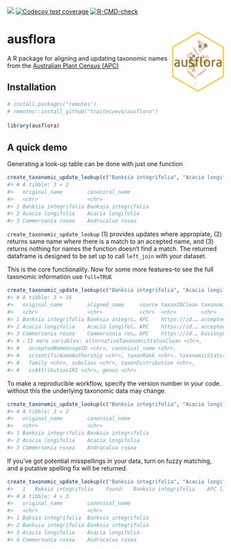 
<!-- README.md is generated from README.Rmd. Please edit that file -->
<!-- badges: start -->

[![](https://img.shields.io/badge/lifecycle-experimental-orange.svg)](https://lifecycle.r-lib.org/articles/stages.html#experimental)
[![Codecov test
coverage](https://codecov.io/gh/traitecoevo/ausflora/branch/master/graph/badge.svg)](https://app.codecov.io/gh/traitecoevo/ausflora?branch=master)
[![R-CMD-check](https://github.com/traitecoevo/ausflora/actions/workflows/R-CMD-check.yaml/badge.svg)](https://github.com/traitecoevo/ausflora/actions/workflows/R-CMD-check.yaml)
<!-- badges: end -->

# ausflora <img src="inst/figures/ausflora_hex2.png" align="right" width="120"/>

A R package for aligning and updating taxonomic names from the
[Australian Plant Census
(APC)](https://biodiversity.org.au/nsl/services/search/taxonomy)

## Installation

``` r
# install.packages("remotes")
# remotes::install_github("traitecoevo/ausflora")

library(ausflora)
```

## A quick demo

Generating a look-up table can be done with just one function

``` r
create_taxonomic_update_lookup(c("Banksia integrifolia", "Acacia longifolia", "Commersonia rosea"))
#> # A tibble: 3 × 2
#>   original_name        canonical_name      
#>   <chr>                <chr>               
#> 1 Banksia integrifolia Banksia integrifolia
#> 2 Acacia longifolia    Acacia longifolia   
#> 3 Commersonia rosea    Androcalva rosea
```

`create_taxonomic_update_lookup` (1) provides updates where appropiate,
(2) returns same name where there is a match to an accepted name, and
(3) returns nothing for names the function doesn’t find a match. The
returned dataframe is designed to be set up to call `left_join` with
your dataset.

This is the core functionality. Now for some more features–to see the
full taxonomic information use `full=TRUE`

``` r
create_taxonomic_update_lookup(c("Banksia integrifolia", "Acacia longifolia", "Commersonia rosea"), full = TRUE)
#> # A tibble: 3 × 16
#>   original_name        aligned_name     source taxonIDClean taxonomicStatusClean
#>   <chr>                <chr>            <chr>  <chr>        <chr>               
#> 1 Banksia integrifolia Banksia integri… APC    https://id.… accepted            
#> 2 Acacia longifolia    Acacia longifol… APC    https://id.… accepted            
#> 3 Commersonia rosea    Commersonia ros… APC    https://id.… basionym            
#> # ℹ 11 more variables: alternativeTaxonomicStatusClean <chr>,
#> #   acceptedNameUsageID <chr>, canonical_name <chr>,
#> #   scientificNameAuthorship <chr>, taxonRank <chr>, taxonomicStatus <chr>,
#> #   family <chr>, subclass <chr>, taxonDistribution <chr>,
#> #   ccAttributionIRI <chr>, genus <chr>
```

To make a reproducible workflow, specify the version number in your
code. without this the underlying taxonomic data may change.

``` r
create_taxonomic_update_lookup(c("Banksia integrifolia", "Acacia longifolia", "Commersonia rosea"), version = "0.0.2.9000")
#> # A tibble: 3 × 2
#>   original_name        canonical_name      
#>   <chr>                <chr>               
#> 1 Banksia integrifolia Banksia integrifolia
#> 2 Acacia longifolia    Acacia longifolia   
#> 3 Commersonia rosea    Androcalva rosea
```

If you’ve got potential misspellings in your data, turn on fuzzy
matching, and a putative spelling fix will be returned.

``` r
create_taxonomic_update_lookup(c("Banksia integrifolia", "Acacia longifolia", "Commersonia rosea", "Baksia integrifolia"), fuzzy_matching = TRUE)
#>   1   Baksia integrifolia    found:   Banksia integrifolia    APC list (accepted)
#> # A tibble: 4 × 2
#>   original_name        canonical_name      
#>   <chr>                <chr>               
#> 1 Baksia integrifolia  Banksia integrifolia
#> 2 Banksia integrifolia Banksia integrifolia
#> 3 Acacia longifolia    Acacia longifolia   
#> 4 Commersonia rosea    Androcalva rosea
```
